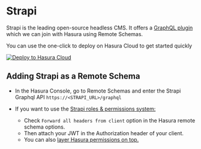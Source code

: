 # Strapi

Strapi is the leading open-source headless CMS. It offers a [GraphQL plugin](https://docs.strapi.io/developer-docs/latest/plugins/graphql.html) which we can join with Hasura using Remote Schemas.

You can use the one-click to deploy on Hasura Cloud to get started quickly

[![Deploy to Hasura Cloud](https://hasura.io/deploy-button.svg)](https://cloud.hasura.io/deploy?github_repo=https://github.com/hasura/data-hub&hasura_dir=remote-schemas/strapi/hasura)

## Adding Strapi as a Remote Schema

- In the Hasura Console, go to Remote Schemas and enter the Strapi Graphql API `https://<STRAPI_URL>/graphql`

- If you want to use the [Strapi roles & permissions system:](https://docs.strapi.io/developer-docs/latest/plugins/users-permissions.html)

  - Check `Forward all headers from client` option in the Hasura remote schema options.
  - Then attach your JWT in the Authorization header of your client.
  - You can also [layer Hasura permissions on top.](https://hasura.io/docs/latest/graphql/core/remote-schemas/auth/index.html)
